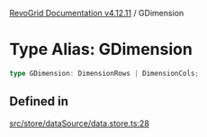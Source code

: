 [RevoGrid Documentation v4.12.11](README.md) / GDimension

# Type Alias: GDimension

```ts
type GDimension: DimensionRows | DimensionCols;
```

## Defined in

[src/store/dataSource/data.store.ts:28](https://github.com/revolist/revogrid/blob/6f8df4eb606fcbd6f32b575f3753800c08ad78f6/src/store/dataSource/data.store.ts#L28)
